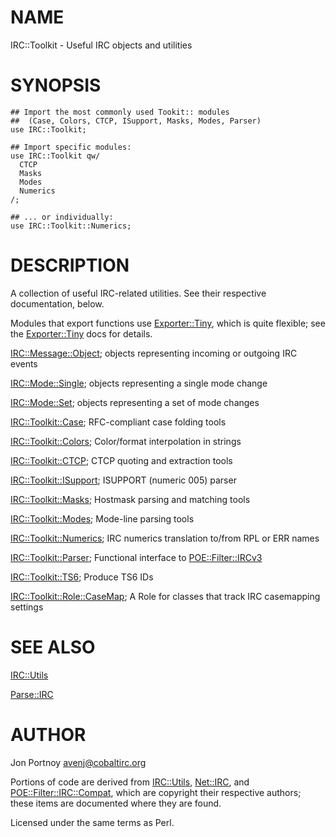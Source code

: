 # NAME

IRC::Toolkit - Useful IRC objects and utilities

# SYNOPSIS

    ## Import the most commonly used Tookit:: modules
    ##  (Case, Colors, CTCP, ISupport, Masks, Modes, Parser)
    use IRC::Toolkit;

    ## Import specific modules:
    use IRC::Toolkit qw/
      CTCP
      Masks
      Modes
      Numerics
    /;

    ## ... or individually:
    use IRC::Toolkit::Numerics;

# DESCRIPTION

A collection of useful IRC-related utilities. See their respective
documentation, below.

Modules that export functions use [Exporter::Tiny](http://search.cpan.org/perldoc?Exporter::Tiny), which is quite flexible;
see the [Exporter::Tiny](http://search.cpan.org/perldoc?Exporter::Tiny) docs for details.

[IRC::Message::Object](http://search.cpan.org/perldoc?IRC::Message::Object); objects representing incoming or outgoing IRC events

[IRC::Mode::Single](http://search.cpan.org/perldoc?IRC::Mode::Single); objects representing a single mode change

[IRC::Mode::Set](http://search.cpan.org/perldoc?IRC::Mode::Set); objects representing a set of mode changes

[IRC::Toolkit::Case](http://search.cpan.org/perldoc?IRC::Toolkit::Case); RFC-compliant case folding tools

[IRC::Toolkit::Colors](http://search.cpan.org/perldoc?IRC::Toolkit::Colors); Color/format interpolation in strings

[IRC::Toolkit::CTCP](http://search.cpan.org/perldoc?IRC::Toolkit::CTCP); CTCP quoting and extraction tools

[IRC::Toolkit::ISupport](http://search.cpan.org/perldoc?IRC::Toolkit::ISupport); ISUPPORT (numeric 005) parser

[IRC::Toolkit::Masks](http://search.cpan.org/perldoc?IRC::Toolkit::Masks); Hostmask parsing and matching tools

[IRC::Toolkit::Modes](http://search.cpan.org/perldoc?IRC::Toolkit::Modes); Mode-line parsing tools

[IRC::Toolkit::Numerics](http://search.cpan.org/perldoc?IRC::Toolkit::Numerics); IRC numerics translation to/from RPL or ERR names

[IRC::Toolkit::Parser](http://search.cpan.org/perldoc?IRC::Toolkit::Parser); Functional interface to [POE::Filter::IRCv3](http://search.cpan.org/perldoc?POE::Filter::IRCv3)

[IRC::Toolkit::TS6](http://search.cpan.org/perldoc?IRC::Toolkit::TS6); Produce TS6 IDs

[IRC::Toolkit::Role::CaseMap](http://search.cpan.org/perldoc?IRC::Toolkit::Role::CaseMap); A Role for classes that track IRC casemapping
settings

# SEE ALSO

[IRC::Utils](http://search.cpan.org/perldoc?IRC::Utils)

[Parse::IRC](http://search.cpan.org/perldoc?Parse::IRC)

# AUTHOR

Jon Portnoy <avenj@cobaltirc.org>

Portions of code are derived from [IRC::Utils](http://search.cpan.org/perldoc?IRC::Utils), [Net::IRC](http://search.cpan.org/perldoc?Net::IRC), and
[POE::Filter::IRC::Compat](http://search.cpan.org/perldoc?POE::Filter::IRC::Compat), which are copyright their respective authors;
these items are documented where they are found.

Licensed under the same terms as Perl.
